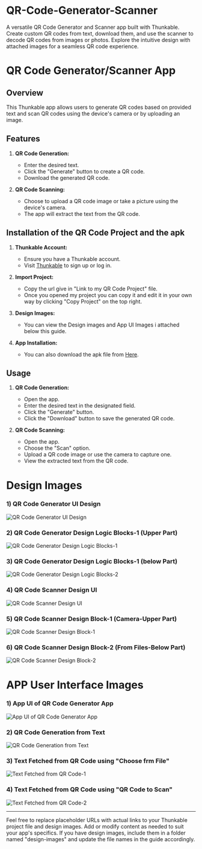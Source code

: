 # QR-Code-Generator-Scanner
A versatile QR Code Generator and Scanner app built with Thunkable. Create custom QR codes from text, download them, and use the scanner to decode QR codes from images or photos. Explore the intuitive design with attached images for a seamless QR code experience.

# QR Code Generator/Scanner App

## Overview

This Thunkable app allows users to generate QR codes based on provided text and scan QR codes using the device's camera or by uploading an image.

## Features

1. **QR Code Generation:**
   - Enter the desired text.
   - Click the "Generate" button to create a QR code.
   - Download the generated QR code.

2. **QR Code Scanning:**
   - Choose to upload a QR code image or take a picture using the device's camera.
   - The app will extract the text from the QR code.

## Installation of the QR Code Project and the apk

1. **Thunkable Account:**
   - Ensure you have a Thunkable account.
   - Visit [Thunkable](https://thunkable.com/) to sign up or log in.

2. **Import Project:**
   - Copy the url give in "Link to my QR Code Project" file.
   - Once you opened my project you can copy it and edit it in your own way by clicking "Copy Project" on the top right. 

3. **Design Images:**
   - You can view the Design images and App UI Images i attached below this guide.
  
4. **App Installation:**
   - You can also download the apk file from [Here](https://drive.google.com/file/d/1OTOVp3u4hFG6_2njuKwxIDSk0Oqztjuj/view?usp=sharing).

## Usage

1. **QR Code Generation:**
   - Open the app.
   - Enter the desired text in the designated field.
   - Click the "Generate" button.
   - Click the "Download" button to save the generated QR code.

2. **QR Code Scanning:**
   - Open the app.
   - Choose the "Scan" option.
   - Upload a QR code image or use the camera to capture one.
   - View the extracted text from the QR code.

# Design Images

 ### 1) QR Code Generator UI Design 

 ![QR Code Generator UI Design](https://vistavibes.in/wp-content/uploads/2023/12/QR-Code-Generator-UI-Design.png)

 ### 2) QR Code Generator Design Logic Blocks-1 (Upper Part) 

 ![QR Code Generator Design Logic Blocks-1](https://vistavibes.in/wp-content/uploads/2023/12/QR-Code-Generator-Design-Logic-Blocks-1.png)

 ### 3) QR Code Generator Design Logic Blocks-1 (below Part) 

 ![QR Code Generator Design Logic Blocks-2](https://vistavibes.in/wp-content/uploads/2023/12/QR-Code-Generator-Design-Logic-Blocks-2.png)

 ### 4) QR Code Scanner Design UI 

 ![QR Code Scanner Design UI](https://vistavibes.in/wp-content/uploads/2023/12/QR-Code-Scanner-Design-UI.png)

 ### 5) QR Code Scanner Design Block-1 (Camera-Upper Part) 

 ![QR Code Scanner Design Block-1](https://vistavibes.in/wp-content/uploads/2023/12/QR-Code-Scanner-Design-Block-for-Camera.png)

 ### 6) QR Code Scanner Design Block-2 (From Files-Below Part) 

 ![QR Code Scanner Design Block-2](https://vistavibes.in/wp-content/uploads/2023/12/QR-Code-Scanner-Design-Block-From-Files.png)

# APP User Interface Images

 ### 1) App UI of QR Code Generator App 

 ![App UI of QR Code Generator App](https://vistavibes.in/wp-content/uploads/2023/12/App-UI-of-Actual-App.jpg)

 ### 2) QR Code Generation from Text 

 ![QR Code Generation from Text](https://vistavibes.in/wp-content/uploads/2023/12/QR-Code-Generation-from-Text.jpg)

 ### 3) Text Fetched from QR Code using "Choose frm File" 

 ![Text Fetched from QR Code-1](https://vistavibes.in/wp-content/uploads/2023/12/Text-Fetched-from-QR-Code-1.jpg)

 ### 4) Text Fetched from QR Code using "QR Code to Scan" 

 ![Text Fetched from QR Code-2](https://vistavibes.in/wp-content/uploads/2023/12/Text-Fetched-from-QR-Code-2.jpg)

 
---

Feel free to replace placeholder URLs with actual links to your Thunkable project file and design images. Add or modify content as needed to suit your app's specifics. If you have design images, include them in a folder named "design-images" and update the file names in the guide accordingly.

